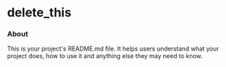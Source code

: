 delete_this
===========

### About

This is your project's README.md file. It helps users understand what your
project does, how to use it and anything else they may need to know.